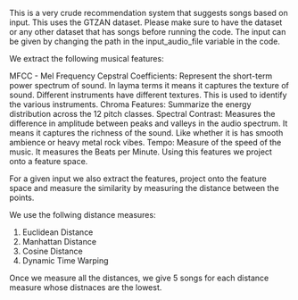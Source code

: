 This is a very crude recommendation system that suggests songs based on input. This uses the GTZAN dataset. Please make sure to have the dataset or any other dataset that has songs before running the code. The input can be given by changing the path in the input_audio_file variable in the code.

We extract the following musical features:

MFCC - Mel Frequency Cepstral Coefficients: Represent the short-term power spectrum of sound. In layma terms it means it captures the texture of sound. Different instruments have different textures. This is used to identify the various instruments.
Chroma Features: Summarize the energy distribution across the 12 pitch classes.
Spectral Contrast: Measures the difference in amplitude between peaks and valleys in the audio spectrum. It means it captures the richness of the sound. Like whether it is has smooth ambience or heavy metal rock vibes.
Tempo: Measure of the speed of the music. It measures the Beats per Minute.
Using this features we project onto a feature space.

For a given input we also extract the features, project onto the feature space and measure the similarity by measuring the distance between the points.

We use the follwing distance measures:

  1. Euclidean Distance
  2. Manhattan Distance
  3. Cosine Distance
  4. Dynamic Time Warping

Once we measure all the distances, we give 5 songs for each distance measure whose distnaces are the lowest.
